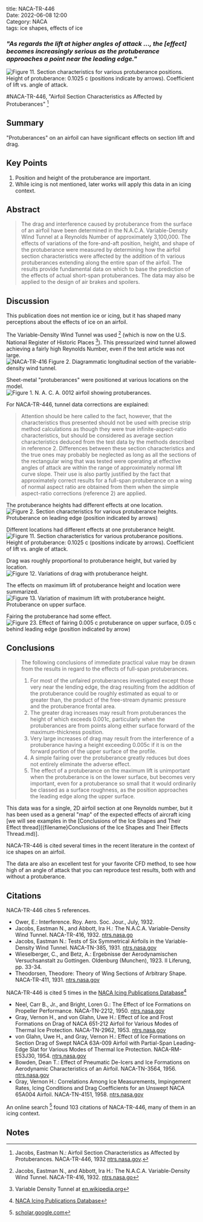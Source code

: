 title: NACA-TR-446  
Date: 2022-06-08 12:00  
Category: NACA  
tags: ice shapes, effects of ice  


### _"As regards the lift at higher angles of attack ..., the [effect] becomes increasingly serious as the protuberance approaches a point near the leading edge."_  

![Figure 11. Section characteristics for various protuberance positions. 
Height of protuberance: 0.1025 c (positions indicate by arrows). 
Coefficient of lift vs. angle of attack.](images/naca-tr-446/Figure11.png)  

#NACA-TR-446, "Airfoil Section Characteristics as Affected by Protuberances" [^1]

## Summary
"Protuberances" on an airfoil can have significant effects on section lift and drag. 

## Key Points
1. Position and height of the protuberance are important.  
2. While icing is not mentioned, later works will apply this data in an icing context. 

## Abstract

>The drag and interference caused by protuberance
from the surface of an airfoil have been determined in the
N.A.C.A. Variable-Density Wind Tunnel at a Reynolds
Number of approximately 3,100,000. The effects of variations
of the fore-and-aft position, height, and shape of
the protuberance were measured by determining how the
airfoil section characteristics were affected by the addition
of th various protuberances extending along the entire 
span of the airfoil. The results provide fundamental
data on which to base the prediction of the effects of actual
short-span protuberances. The data may also be applied
to the design of air brakes and spoilers.

## Discussion  

This publication does not mention ice or icing, 
but it has shaped many perceptions about the effects of ice on an airfoil. 

The Variable-Density Wind Tunnel was used [^2] 
(which is now on the U.S. National Register of Historic Places [^3]). 
This pressurized wind tunnel allowed achieving a fairly high Reynolds Number, 
even if the test article was not large. 
![NACA-TR-416 Figure 2. Diagrammatic longitudinal section of the 
variable-density wind tunnel.](images%2FNACA-TR-416%2FFigure%202.png)  

Sheet-metal "protuberances" were positioned at various locations on the model.  
![Figure 1. N. A. C. A. 0012 airfoil showing protuberances.](images/naca-tr-446/Figure1.png)  

For NACA-TR-446, tunnel data corrections are explained:
>Attention should be here called to the fact,
however, that the characteristics thus presented should
not be used with precise strip method calculations as
though they were true infinite-aspect-ratio characteristics, 
but should be considered as average section
characteristics deduced from the test data by the
methods described in reference 2. Differences between 
these section characteristics and the true ones
may probably be neglected as long as all the sections of
the rectangular wing that was tested were operating
at effective angles of attack are within the range of approximately 
normal lift curve slope.
Their use is also partly justified by the fact that approximately correct
results for a full-span protuberance
on a wing of normal aspect ratio are obtained from them when the
simple aspect-ratio corrections
(reference 2) are applied.

The protuberance heights had different effects at one location.  
![Figure 2. Section characteristics for various protuberance heights. 
Protuberance on leading edge (position indicated by arrows)](images/naca-tr-446/Figure2.png)  

Different locations had different effects at one protuberance height.  
![Figure 11. Section characteristics for various protuberance positions. 
Height of protuberance: 0.1025 c (positions indicate by arrows). 
Coefficient of lift vs. angle of attack.](images/naca-tr-446/Figure11.png)  

Drag was roughly proportional to protuberance height, but varied by location.  
![Figure 12. Variations of drag with protuberance height.](images/naca-tr-446/Figure12.png)  

The effects on maximum lift of protuberance height and location were summarized.  
![Figure 13. Variation of maximum lift with protuberance height. 
Protuberance on upper surface.](images/naca-tr-446/Figure13.png)  

Fairing the protuberance had some effect.  
![Figure 23. Effect of fairing 0.005 c protuberance on upper surface, 
0.05 c behind leading edge (position indicated by arrow)](images/naca-tr-446/Figure23.png)  

## Conclusions  

>The following conclusions of immediate practical
value may be drawn from the results in regard to the
effects of full-span protuberances.  
>1. For most of the unfaired protuberances investigated 
except those very near the lending edge, the
drag resulting from the addition of the protuberance
could be roughly estimated as equal to or greater than,
the product of the free-stream dynamic pressure and
the protuberance frontal area.  
>2. The greater drag increases may result from protuberances 
the height of which exceeds 0.001c, particularly when 
the protuberances are from points
along either surface forward of the maximum-thickness
position.  
>3. Very large increases of drag may result from the
interference of a protuberance having a height exceeding 
0.005c if it is on the forward portion of the
upper surface of the profile.  
>4. A simple fairing over the protuberance greatly
reduces but does not entirely eliminate the adverse
effect.  
>5. The effect of a protuberance on the maximum
lift is unimportant when the protuberance is on the
lower surface, but becomes very important, even for a
protuberance so small that it would ordinarily be
classed as a surface roughness, as the position approaches 
the leading edge along the upper surface.  

This data was for a single, 2D airfoil section at one Reynolds number, 
but it has been used as a general "map" of the expected effects of aircraft icing 
[we will see examples in the [Conclusions of the Ice Shapes and Their Effect thread]({filename}Conclusions of the Ice Shapes and Their Effects Thread.md)].

NACA-TR-446 is cited several times in the recent literature in the context of ice shapes on an airfoil. 

The data are also an excellent test for your favorite CFD method, 
to see how high of an angle of attack that you can reproduce test results,
both with and without a protuberance. 

## Citations

NACA-TR-446 cites 5 references.  

- Ower, E.: Interference. Roy. Aero. Soc. Jour., July, 1932.  
- Jacobs, Eastman N., and Abbott, Ira H.: The N.A.C.A. Variable-Density Wind Tunnel. NACA-TR-416, 1932. [ntrs.nasa.go](https://ntrs.nasa.gov/citations/19930091490)  
- Jacobs, Eastman N.: Tests of Six Symmetrical Airfoils in the Variable-Density Wind Tunnel. NACA-TN-385, 1931. [ntrs.nasa.gov](https://ntrs.nasa.gov/citations/19930081229)  
- Wieselberger, C., and Betz, A.: Ergebnisse der Aerodynamischen Versuchsanstalt zu Gottingen. Oldenburg (Munchen), 1923. II Liferung, pp. 33-34.  
- Theodorsen, Theodore: Theory of Wing Sections of Arbitrary Shape. NACA-TR-411, 1931. [ntrs.nasa.gov](https://ntrs.nasa.gov/citations/19930091485)  

NACA-TR-446 is cited 5 times in the [NACA Icing Publications Database]({filename}naca%20icing%20publications%20database.md)[^4]  

- Neel, Carr B., Jr., and Bright, Loren G.: The Effect of Ice Formations on Propeller Performance. NACA-TN-2212, 1950. [ntrs.nasa.gov](https://ntrs.nasa.gov/citations/19810068625)  
- Gray, Vernon H., and von Glahn, Uwe H.: Effect of Ice and Frost Formations on Drag of NACA 651-212 Airfoil for Various Modes of Thermal Ice Protection. NACA-TN-2962, 1953. [ntrs.nasa.gov](https://ntrs.nasa.gov/citations/19810068586)  
- von Glahn, Uwe H., and Gray, Vernon H.: Effect of Ice Formations on Section Drag of Swept NACA 63A-009 Airfoil with Partial-Span Leading-Edge Slat for Various Modes of Thermal Ice Protection. NACA-RM-E53J30, 1954. [ntrs.nasa.gov](https://ntrs.nasa.gov/citations/19930086972)  
- Bowden, Dean T.: Effect of Pneumatic De-Icers and Ice Formations on Aerodynamic Characteristics of an Airfoil. NACA-TN-3564, 1956. [ntrs.nasa.gov](https://ntrs.nasa.gov/citations/19930084294)  
- Gray, Vernon H.: Correlations Among Ice Measurements, Impingement Rates, Icing Conditions and Drag Coefficients for an Unswept NACA 65A004 Airfoil. NACA-TN-4151, 1958. [ntrs.nasa.gov](https://ntrs.nasa.gov/citations/19810068588)  

An online search [^5] found 103 citations of NACA-TR-446, many of them in an icing context. 

## Notes  

[^1]: Jacobs, Eastman N.: Airfoil Section Characteristics as Affected by Protuberances. NACA-TR-446, 1932 [ntrs.nasa.gov](https://ntrs.nasa.gov/citations/19930091520).  
[^2]: Jacobs, Eastman N., and Abbott, Ira H.: The N.A.C.A. Variable-Density Wind Tunnel. NACA-TR-416, 1932. [ntrs.nasa.go](https://ntrs.nasa.gov/citations/19930091490)  
[^3]: Variable Density Tunnel at [en.wikipedia.org](https://en.wikipedia.org/wiki/Variable_Density_Tunnel)  
[^4]: [NACA Icing Publications Database]({filename}naca%20icing%20publications%20database.md)  
[^5]: [scholar.google.com](https://scholar.google.com/scholar?hl=en&as_sdt=0%2C48&q=Airfoil+Section+Characteristics+as+Affected+by+Protuberances&btnG=)  
